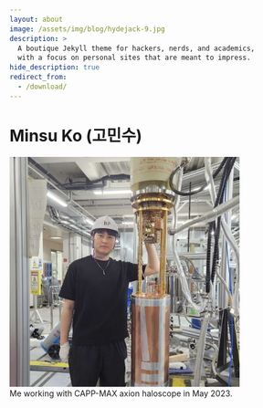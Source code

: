 ```yaml
---
layout: about
image: /assets/img/blog/hydejack-9.jpg
description: >
  A boutique Jekyll theme for hackers, nerds, and academics,
  with a focus on personal sites that are meant to impress.
hide_description: true
redirect_from:
  - /download/
---
```


# Minsu Ko (고민수)

<!--author-->

<p align="left">
  <img src="/assets/img/me_MAX.jpg" style="width:80%; height:auto;"/>
  <br>
  Me working with CAPP-MAX axion haloscope in May 2023.
</p>
<div style="clear:both;"></div>
